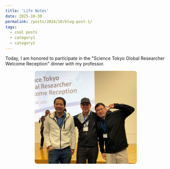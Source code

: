 ```yaml
---
title: 'Life Notes'
date: 2025-10-30
permalink: /posts/2024/10/blog-post-1/
tags:
  - cool posts
  - category1
  - category2
---
```

Today, I am honored to participate in the "Science Tokyo Global Researcher Welcome Reception"  dinner with my professor.
<div style="text-align:center;">
  <img src="/images/20251030.png" style="max-width:320px; border-radius:8px;">
</div>
